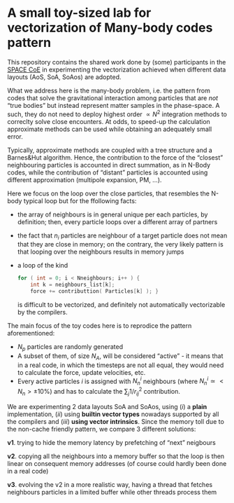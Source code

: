 # A small toy-sized lab for vectorization of Many-body codes pattern

This repository contains the shared work done by (some) participants in the [SPACE CoE](https://www.space-coe.eu/) in experimenting the vectorization achieved when different data layouts (AoS, SoA, SoAos) are adopted.

What we address here is the many-body problem, i.e. the pattern from codes that solve the gravitational interaction among particles that are _not_ “true bodies” but instead represent matter samples in the phase-space. A such, they do not need to deploy highest order $\propto N^2$ integration methods to correclty solve close encounters. At odds, to speed-up the calculation approximate methods can be used while obtaining an adequately small error.

Typically, approximate methods are coupled with a tree structure and a Barnes&Hut algorithm. Hence, the contribution to the force of the “closest” neighbouring particles is accounted in direct summation, as in N-Body codes, while the contribution of “distant” particles is accounted using different approximation (multipole expansion, PM, …).

Here we focus on the loop over the close particles, that resembles the N-body typical loop but for the ffollowing facts:

- the array of neighbours is in general unique per each particles, by definition; then, every particle loops over a different array of partners

- the fact that $n_i$ particles are neighbour of a target particle does not mean that they are close in memory; on the contrary, the very likely pattern is that looping over the neighbours results in memory jumps

- a loop of the kind

  ```c
  for ( int = 0; i < Nneighbours; i++ ) {
      int k = neighbours_list[k];
      force += contributtion( Particles[k] ); }    
  ```

  is difficult to be vectorized, and definitely not automatically vectorizable by the compilers.

The main focus of the toy codes here is to reprodice the pattern aforementioned:

- $N_p$ particles are randomly generated
- A subset of them, of size $N_A$, will be considered “active” - it means that in a real code, in which the timesteps are not all equal, they would need to calculate the force, update velocities, etc.
- Every active particles $i$ is assigned with $N_n^i$ neighbours (where $N_n^i \simeq <N_n>\pm 10\%$) and has to calculate the $\sum_j1/r_{ij}^2$ contribution.

We are experimenting 2 data layouts SoA and SoAos, using $(i)$ a **plain** implementation, $(ii)$ using **builtin vector types** nowadays supported by all the compilers and $(iii)$ **using vector intrinsics**.
Since the memory toll due to the non-cache friendly pattern, we compare 3 different solutions:

**v1**. trying to hide the memory latency by prefetching of “next” neigbours

**v2**. copying all the neighbours into a memory buffer so that the loop is then linear on consequent memory addresses (of course could hardly been done in a real code)

**v3**. evolving the v2 in a more realistic way, having a thread that fetches neighbours particles in a limited buffer while other threads process them

